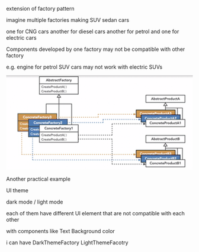 extension of factory pattern

imagine multiple factories making SUV sedan cars

one for CNG cars another for diesel cars another for petrol and one for electric cars

Components developed by one factory may not be compatible with other factory

e.g. engine for petrol SUV cars may not work with electric SUVs

![Alt text](image.png)

Another practical example

UI theme

dark mode / light mode

each of them have different UI element that are not compatible with each other 

with components like Text Background color

i can have DarkThemeFactory LightThemeFacotry